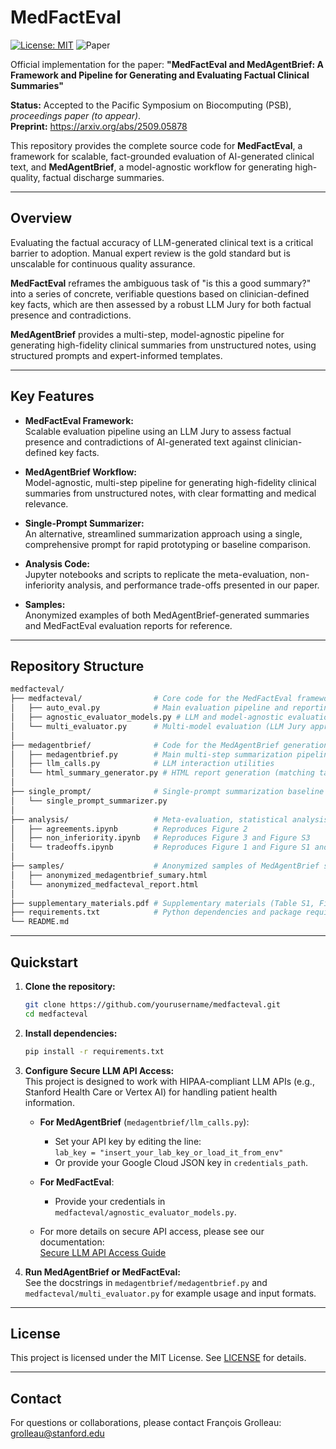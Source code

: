 # MedFactEval

[![License: MIT](https://img.shields.io/badge/License-MIT-yellow.svg)](https://opensource.org/licenses/MIT)
![Paper](https://img.shields.io/badge/paper-accepted%20%E2%80%94%20PSB%20(to%20appear)-2ea44f)


Official implementation for the paper:  **"MedFactEval and MedAgentBrief: A Framework and Pipeline for Generating and Evaluating Factual Clinical Summaries"**

**Status:** Accepted to the Pacific Symposium on Biocomputing (PSB), _proceedings paper (to appear)_.  
**Preprint:** https://arxiv.org/abs/2509.05878

This repository provides the complete source code for **MedFactEval**, a framework for scalable, fact-grounded evaluation of AI-generated clinical text, and **MedAgentBrief**, a model-agnostic workflow for generating high-quality, factual discharge summaries.

---

## Overview

Evaluating the factual accuracy of LLM-generated clinical text is a critical barrier to adoption. Manual expert review is the gold standard but is unscalable for continuous quality assurance.

**MedFactEval** reframes the ambiguous task of "is this a good summary?" into a series of concrete, verifiable questions based on clinician-defined key facts, which are then assessed by a robust LLM Jury for both factual presence and contradictions.

**MedAgentBrief** provides a multi-step, model-agnostic pipeline for generating high-fidelity clinical summaries from unstructured notes, using structured prompts and expert-informed templates.

---

## Key Features

- **MedFactEval Framework:**  
  Scalable evaluation pipeline using an LLM Jury to assess factual presence and contradictions of AI-generated text against clinician-defined key facts.

- **MedAgentBrief Workflow:**  
  Model-agnostic, multi-step pipeline for generating high-fidelity clinical summaries from unstructured notes, with clear formatting and medical relevance.

- **Single-Prompt Summarizer:**  
  An alternative, streamlined summarization approach using a single, comprehensive prompt for rapid prototyping or baseline comparison.

- **Analysis Code:**  
  Jupyter notebooks and scripts to replicate the meta-evaluation, non-inferiority analysis, and performance trade-offs presented in our paper.

- **Samples:**  
  Anonymized examples of both MedAgentBrief-generated summaries and MedFactEval evaluation reports for reference.

---

## Repository Structure

```bash
medfacteval/
├── medfacteval/                # Core code for the MedFactEval framework and LLM Jury
│   ├── auto_eval.py            # Main evaluation pipeline and reporting (LLM-as-a-judge approach)
│   ├── agnostic_evaluator_models.py # LLM and model-agnostic evaluation utilities
│   └── multi_evaluator.py      # Multi-model evaluation (LLM Jury approach)
│
├── medagentbrief/              # Code for the MedAgentBrief generation workflow
│   ├── medagentbrief.py        # Main multi-step summarization pipeline
│   ├── llm_calls.py            # LLM interaction utilities
│   └── html_summary_generator.py # HTML report generation (matching tags to citations)
│
├── single_prompt/              # Single-prompt summarization baseline
│   └── single_prompt_summarizer.py
│
├── analysis/                   # Meta-evaluation, statistical analysis, and figure generation
│   ├── agreements.ipynb        # Reproduces Figure 2
│   ├── non_inferiority.ipynb   # Reproduces Figure 3 and Figure S3
│   └── tradeoffs.ipynb         # Reproduces Figure 1 and Figure S1 and Figure S2
│
├── samples/                    # Anonymized samples of MedAgentBrief summaries and MedFactEval reports
│   ├── anonymized_medagentbrief_sumary.html
│   └── anonymized_medfacteval_report.html
│
├── supplementary_materials.pdf # Supplementary materials (Table S1, Figures S1-S3)
├── requirements.txt            # Python dependencies and package requirements
└── README.md
```

---

## Quickstart

1. **Clone the repository:**
   ```bash
   git clone https://github.com/yourusername/medfacteval.git
   cd medfacteval
   ```

2. **Install dependencies:**  
   ```bash
   pip install -r requirements.txt
   ```

3. **Configure Secure LLM API Access:**  
   This project is designed to work with HIPAA-compliant LLM APIs (e.g., Stanford Health Care or Vertex AI) for handling patient health information.

   - **For MedAgentBrief** (`medagentbrief/llm_calls.py`):  
     - Set your API key by editing the line:  
       `lab_key = "insert_your_lab_key_or_load_it_from_env"`
     - Or provide your Google Cloud JSON key in `credentials_path`.

   - **For MedFactEval**:  
     - Provide your credentials in `medfacteval/agnostic_evaluator_models.py`.

   - For more details on secure API access, please see our documentation:  
     [Secure LLM API Access Guide](https://github.com/HealthRex/CDSS/blob/master/scripts/DevWorkshop/llm-api/phi-llm-api-python.md)

4. **Run MedAgentBrief or MedFactEval:**  
   See the docstrings in `medagentbrief/medagentbrief.py` and `medfacteval/multi_evaluator.py` for example usage and input formats.

---

## License

This project is licensed under the MIT License. See [LICENSE](LICENSE) for details.

---

## Contact

For questions or collaborations, please contact François Grolleau: [grolleau@stanford.edu](mailto:grolleau@stanford.edu)